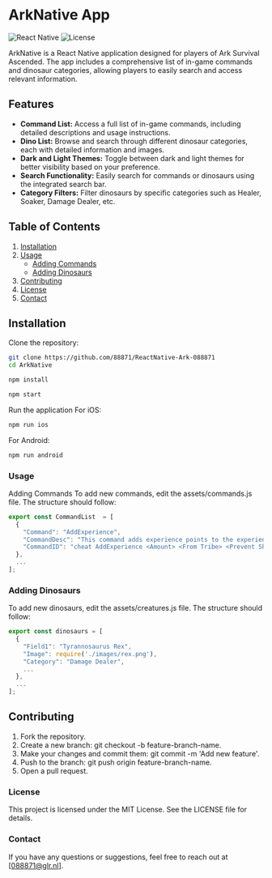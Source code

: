 # ArkNative App

![React Native](https://img.shields.io/badge/React%20Native-v0.64.0-blue.svg)
![License](https://img.shields.io/badge/License-MIT-green.svg)

ArkNative is a React Native application designed for players of Ark Survival Ascended. The app includes a comprehensive list of in-game commands and dinosaur categories, allowing players to easily search and access relevant information.

## Features
- **Command List:** Access a full list of in-game commands, including detailed descriptions and usage instructions.
- **Dino List:** Browse and search through different dinosaur categories, each with detailed information and images.
- **Dark and Light Themes:** Toggle between dark and light themes for better visibility based on your preference.
- **Search Functionality:** Easily search for commands or dinosaurs using the integrated search bar.
- **Category Filters:** Filter dinosaurs by specific categories such as Healer, Soaker, Damage Dealer, etc.

## Table of Contents
1. [Installation](#installation)
2. [Usage](#usage)
   - [Adding Commands](#adding-commands)
   - [Adding Dinosaurs](#adding-dinosaurs)
3. [Contributing](#contributing)
4. [License](#license)
5. [Contact](#contact)

## Installation

Clone the repository:
```bash
git clone https://github.com/88871/ReactNative-Ark-088871
cd ArkNative
```
```bash
npm install
```
```bash
npm start
```
Run the application For iOS:

```bash
npm run ios
```
For Android:
```bash
npm run android
```
### Usage
Adding Commands
To add new commands, edit the assets/commands.js file. The structure should follow:
```javascript
export const CommandList  = [
  {
    "Command": "AddExperience",
    "CommandDesc": "This command adds experience points to the experience amount of the player who executes it.",
    "CommandID": "cheat AddExperience <Amount> <From Tribe> <Prevent Sharing With Tribe (1 - only you, 2 share tribe)>"
  },
  ...
];
```
### Adding Dinosaurs
To add new dinosaurs, edit the assets/creatures.js file. The structure should follow:
```javascript
export const dinosaurs = [
  {
    "Field1": "Tyrannosaurus Rex",
    "Image": require('./images/rex.png'),
    "Category": "Damage Dealer",
    ...
  },
  ...
];
```

## Contributing
1. Fork the repository.
2. Create a new branch: git checkout -b feature-branch-name.
3. Make your changes and commit them: git commit -m 'Add new feature'.
4. Push to the branch: git push origin feature-branch-name.
5. Open a pull request.
### License
This project is licensed under the MIT License. See the LICENSE file for details.

### Contact
If you have any questions or suggestions, feel free to reach out at [088871@glr.nl].
